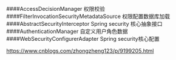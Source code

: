 ####AccessDecisionManager 权限校验
####FilterInvocationSecurityMetadataSource 权限配置数据库加载
####AbstractSecurityInterceptor  Spring security 核心抽象接口
####AuthenticationManager  自定义用户角色数据
####WebSecurityConfigurerAdapter Spring security核心配置

https://www.cnblogs.com/zhongzheng123/p/9199205.html
